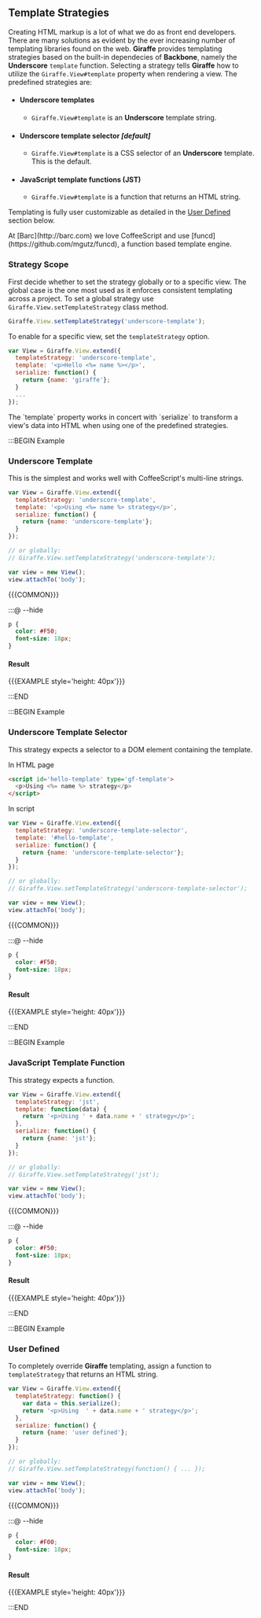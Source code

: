 ## Template Strategies

Creating HTML markup is a lot of what we do as front end developers.
There are many solutions as evident by the ever increasing number of templating
libraries found on the web. __Giraffe__ provides templating strategies
based on the built-in dependecies of __Backbone__, namely the __Underscore__ `template`
function. Selecting a strategy tells __Giraffe__ how to utilize the `Giraffe.View#template`
property when rendering a view. The predefined strategies are:

* #### Underscore templates
  * `Giraffe.View#template` is an __Underscore__ template string.
* #### Underscore template selector _[default]_
  * `Giraffe.View#template` is a CSS selector of an __Underscore__ template. This is the default.
* #### JavaScript template functions (JST)
  * `Giraffe.View#template` is a function that returns an HTML string.

Templating is fully user customizable as detailed in the
[User Defined](#h-user-defined) section below.

<div class='note'>
At [Barc](http://barc.com) we love CoffeeScript and use [funcd](https://github.com/mgutz/funcd),
a function based template engine.
</div>

### Strategy Scope

First decide whether to set the strategy globally or to a specific view.
The global case is the one most used as it enforces consistent templating
across a project. To set a global strategy use `Giraffe.View.setTemplateStrategy`
class method.

```js
Giraffe.View.setTemplateStrategy('underscore-template');
```

To enable for a specific view, set the `templateStrategy` option.

```js
var View = Giraffe.View.extend({
  templateStrategy: 'underscore-template',
  template: '<p>Hello <%= name %></p>',
  serialize: function() {
    return {name: 'giraffe'};
  }
  ...
});
```

<div class='note'>
The `template` property works in concert with `serialize`
to transform a view's data into HTML when
using one of the predefined strategies.
</div>

:::BEGIN Example
### Underscore Template

This is the simplest and works well with CoffeeScript's multi-line
strings.

```js
var View = Giraffe.View.extend({
  templateStrategy: 'underscore-template',
  template: '<p>Using <%= name %> strategy</p>',
  serialize: function() {
    return {name: 'underscore-template'};
  }
});

// or globally:
// Giraffe.View.setTemplateStrategy('underscore-template');

var view = new View();
view.attachTo('body');
```

{{{COMMON}}}


:::@ --hide

```css
p {
  color: #F50;
  font-size: 18px;
}
```


#### Result

{{{EXAMPLE style='height: 40px'}}}

:::END


:::BEGIN Example
### Underscore Template Selector

This strategy expects a selector to a DOM element containing the template.

In HTML page

```html
<script id='hello-template' type='gf-template'>
  <p>Using <%= name %> strategy</p>
</script>
```

In script

```js
var View = Giraffe.View.extend({
  templateStrategy: 'underscore-template-selector',
  template: '#hello-template',
  serialize: function() {
    return {name: 'underscore-template-selector'};
  }
});

// or globally:
// Giraffe.View.setTemplateStrategy('underscore-template-selector');

var view = new View();
view.attachTo('body');
```

{{{COMMON}}}

:::@ --hide

```css
p {
  color: #F50;
  font-size: 18px;
}
```


#### Result

{{{EXAMPLE style='height: 40px'}}}

:::END

:::BEGIN Example
### JavaScript Template Function

This strategy expects a function.

```js
var View = Giraffe.View.extend({
  templateStrategy: 'jst',
  template: function(data) {
    return '<p>Using ' + data.name + ' strategy</p>';
  },
  serialize: function() {
    return {name: 'jst'};
  }
});

// or globally:
// Giraffe.View.setTemplateStrategy('jst');

var view = new View();
view.attachTo('body');
```

{{{COMMON}}}

:::@ --hide

```css
p {
  color: #F50;
  font-size: 18px;
}
```

#### Result

{{{EXAMPLE style='height: 40px'}}}

:::END


:::BEGIN Example
### User Defined

To completely override __Giraffe__ templating, assign a function to `templateStrategy`
that returns an HTML string.

```js
var View = Giraffe.View.extend({
  templateStrategy: function() {
    var data = this.serialize();
    return '<p>Using  ' + data.name + ' strategy</p>';
  },
  serialize: function() {
    return {name: 'user defined'};
  }
});

// or globally:
// Giraffe.View.setTemplateStrategy(function() { ... });

var view = new View();
view.attachTo('body');
```

{{{COMMON}}}

:::@ --hide

```css
p {
  color: #F00;
  font-size: 18px;
}
```

#### Result

{{{EXAMPLE style='height: 40px'}}}

:::END



